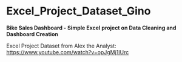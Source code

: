 # Excel_Project_Dataset_Gino

**Bike Sales Dashboard - Simple Excel project on Data Cleaning and Dashboard Creation**

Excel Project Dataset from Alex the Analyst:
https://www.youtube.com/watch?v=opJgMj1IUrc


